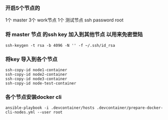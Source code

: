 ### 开启5个节点的
1个 master
3个 work节点
1个 测试节点
ssh password root

### 将 master 节点 的ssh key 加入到其他节点 以用来免密登陆

```
ssh-keygen -t rsa -b 4096 -N '' -f ~/.ssh/id_rsa
```

### 将key 导入到各个节点
```
ssh-copy-id node1-container
ssh-copy-id node2-container
ssh-copy-id node3-container
ssh-copy-id node-test-container
```

### 各个节点安装docker cli
```
ansible-playbook -i .devcontainer/hosts .devcontainer/prepare-docker-cli-nodes.yml --user root
```